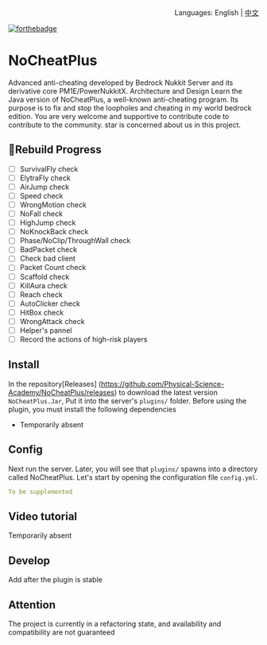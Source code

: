 <div align="right">
  Languages:
  English | 
  <a title="中文" href="/README.md">中文</a>
</div>

[![forthebadge](https://forthebadge.com/images/badges/made-with-java.svg)](https://forthebadge.com)
# NoCheatPlus
Advanced anti-cheating developed by Bedrock Nukkit Server and its derivative core PM1E/PowerNukkitX. Architecture and Design Learn the Java version of NoCheatPlus, a well-known anti-cheating program. Its purpose is to fix and stop the loopholes and cheating in my world bedrock edition. You are very welcome and supportive to contribute code to contribute to the community. star is concerned about us in this project.

## 🎉Rebuild Progress
- [ ] SurvivalFly check
- [ ] ElytraFly check
- [ ] AirJump check
- [ ] Speed check
- [ ] WrongMotion check
- [ ] NoFall check
- [ ] HighJump check
- [ ] NoKnockBack check
- [ ] Phase/NoClip/ThroughWall check
- [ ] BadPacket check
- [ ] Check bad client
- [ ] Packet Count check
- [ ] Scaffold check
- [ ] KillAura check
- [ ] Reach check
- [ ] AutoClicker check
- [ ] HitBox check
- [ ] WrongAttack check
- [ ] Helper's pannel
- [ ] Record the actions of high-risk players

## Install

In the repository[Releases] (https://github.com/Physical-Science-Academy/NoCheatPlus/releases) to download the latest version `NoCheatPlus.Jar`, Put it into the server's `plugins/` folder.
Before using the plugin, you must install the following dependencies
 
- Temporarily absent

## Config

Next run the server. Later, you will see that `plugins/` spawns into a directory called NoCheatPlus.
Let's start by opening the configuration file `config.yml`.
~~~yaml
To be supplemented
~~~

## Video tutorial
Temporarily absent

## Develop

Add after the plugin is stable

## Attention

The project is currently in a refactoring state, and availability and compatibility are not guaranteed

